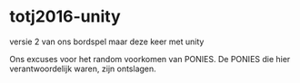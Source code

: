 # totj2016-unity
versie 2 van ons bordspel maar deze keer met unity

Ons excuses voor het random voorkomen van PONIES. De PONIES die hier verantwoordelijk waren, zijn ontslagen.
